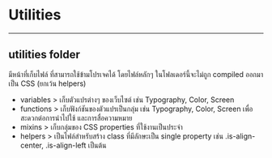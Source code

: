 # Utilities
---

## utilities folder
มีหน้าที่เก็บไฟล์ ที่สามารถใช้ข้ามโปรเจคได้ โดยไฟล์หลักๆ ในโฟลเดอร์นี้จะไม่ถูก compiled ออกมาเป็น CSS (ยกเว้น helpers)
- variables > เก็บตัวแปรต่างๆ ของเว็บไซต์ เช่น Typography, Color, Screen
- functions > เก็บฟังก์ชันของตัวแปรเป็นกลุ่ม เช่น Typography, Color, Screen เพื่อสะดวกต่อการนำไปใช้ และการสื่อความหมาย
- mixins > เก็บกลุ่มของ CSS properties ที่ใช้งานเป็นประจำ
- helpers > เป็นไฟล์สำหรับสร้าง class ที่มีลักษะเป็น single property เช่น .is-align-center, .is-align-left เป็นต้น
